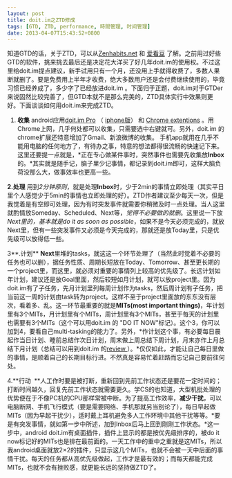 ```yaml
---
layout: post
title: doit.im之ZTD修成
tags: [GTD, ZTD, performance, 時間管理, 时间管理]
date: 2013-04-07T15:43:52+0800
---
```


知道GTD的话，关于ZTD，可以从[Zenhabits.net][] 和 [爱看豆][Link 1] 了解。之前用过好些GTD的软件，挑来挑去最后还是决定花大洋买了好几年doit.im的使用权。不过这里给doit.im提点建议，新手试用只有一个月，还没用上手就得收费了，多数人果断就删了。要是免费用上半年才收费，绝大多数用户还是会付费继续使用的，毕竟习惯已经养成了，多少字了已经放进doit.im 。下面归于正题，doit.im对于GTDer来说固然比较完善了，但GTD本就不是那么完美的，ZTD具体实行中效果则更好。下面谈谈如何用doit.im来完成ZTD。

1. **收集** android应用[doit.im Pro][] （ [iphone版][iphone]） 和 [Chrome extentions][] 。用Chrome上网，几乎何处都可以收集，只需要选中右键就可。另外，doit.im 的chrome扩展还特意增加了Gmail、新浪微博的收集。 手机app就用在几乎不能用电脑的任何地方了，有待办之事，特意的想法都得很流畅的快速记下来。这里还要提一点就是，*正在专心做某件事时，突然事件也需要先收集放**Inbox**的。*其实就是随手记，脑子里少记事情，都记录到doit.im即可，这样大脑负荷没那么大，做事效率也更高一些。

**2.处理** 用到*2分钟原则*，就是处理**Inbox**时，少于2min的事情立即处理（其实平日里个人感觉少于5min的事情也立即处理的好）。ZTD作者建议至少每天一次，但是我觉着是有空即可处理，因为有时突发事件就需要你稍微及时一点处理。当人这里就酌情放Someday、Scheduled、Next等，*觉得不必要做的就删*。这里说一下放*Next里的，基本就是do it as soon as possible*，如果不是今天必须完成的，就放Next里，但有一些突发事件又必须是今天完成的，那就还是放Today里，只是优先级可以放得低一些。  


3**.计划**  **Next**里堆的tasks，就这这一个环节处理了（当然此时觉着不必要的任务也可以删），据任务性质、周期长短放在Today、Tomorrow、甚至更长期的一个project里，而这里，就必须对重要的事情列上较高的优先级了。长远计划如年计划，建议还是放Goal里面，然后较短如月计划，就可以放project里。因为doit.im有了子任务，先月计划里列每周计划作为tasks，然后周计划有子任务，把当前这一周的计划由task转为project。这样不至于project里面放的东东没有层次，看着多、乱。这一环节最重要的就是**MITs(most important things)**，年计划里有3个MITs，月计划里有个MITs，周计划里有3个MITs，甚至于每天的计划里也需要有3个MITs（这个可以用doit.im 的 "DO IT NOW"标记）。这个3，你可以加到4，要看自己multi-tasking的能力了。另外，*作计划这个事，有必要每日晨起作当日计划、睡前总结作次日计划，周末做上周总结下周计划，月末亦作上月总结下月计划（总结可以用到doit.im 的[review ][review]）。*仅仅如此，才能让自己每日里做的事情，是顺着自己的长期目标行进。不然真是容易忙着赶路而忘记自己要前往何处。

4.**行动  **人工作时要是被打断，重新回到先前工作状态还是要花一定时间的；打断时间越久，回复先前工作状态就需要更久。学CS的也知道，大型机批处理的优势便在于不像PC机的CPU那样常被中断。为了提高工作效率，**减少干扰**，可以电脑断网、手机飞行模式（要是需要网络、手机那就另当别论了），每日早起做MITs（因为早起干扰少），适时戴上耳机避免多人工作环境中其他干扰等等。*要是有突发事情，就如第一步中所述，加到Inbox后马上回到刚刚工作状态。*这一步中，android doit.im有桌面插件，插件上显示的都是按优先级排序的，被do it now标记好的MITs也是排在最前面的。一天工作中的重中之重就是这MITs，所以我android桌面就放2×2的插件，只显示这几个MITs，也就不会被一天中后面的事情干扰。每天的任务都从高优先级做起，工作才是最有效的；而每天都能完成MITs，也就不会有挫败感，就更能长远的坚持做ZTD了。


[Zenhabits.net]: http://zenhabits.net/zen-to-done-ztd-the-ultimate-simple-productivity-system/
[Link 1]: http://ikandou.com/book/10335
[doit.im Pro]: http://www.wandoujia.com/apps/im.doit.pro
[iphone]: http://itunes.apple.com/us/app/doit.im-hd/id454182500?ls=1&mt=8
[Chrome extentions]: https://chrome.google.com/webstore/detail/doitim/pfahpnenjpaanicmlpkdfliemipjhjic
[review]: https://r.doit.im/